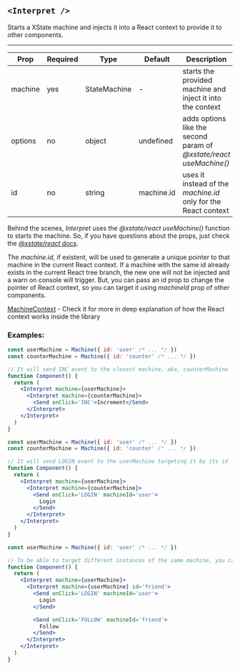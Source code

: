 ## `<Interpret />`

Starts a XState machine and injects it into a React context to provide it to other components.

---

| Prop    | Required | Type         | Default    | Description                                                        |
| ------- | -------- | ------------ | ---------- | ------------------------------------------------------------------ |
| machine | yes      | StateMachine | -          | starts the provided machine and inject it into the context         |
| options | no       | object       | undefined  | adds options like the second param of _@xstate/react useMachine()_ |
| id      | no       | string       | machine.id | uses it instead of the _machine.id_ only for the React context     |

Behind the scenes, _Interpret_ uses the _@xstate/react useMachine()_ function to starts the machine.
So, if you have questions about the props, just check the [_@xstate/react_ docs](https://xstate.js.org/docs/packages/xstate-react/#quick-start).

The _machine.id_, if existent, will be used to generate a unique pointer to that machine in the current React context.
If a machine with the same id already exists in the current React tree branch, the new one will not be injected and a warn on console will trigger.
But, you can pass an id prop to change the pointer of React context, so you can target it using _machineId_ prop of other components.

[MachineContext](https://github.com/marceloadsj/jsxstate/blob/master/src/components/MachineContext/api.md) - Check it for more in deep explanation of how the React context works inside the library

### Examples:

```jsx
const userMachine = Machine({ id: 'user' /* ... */ })
const counterMachine = Machine({ id: 'counter' /* ... */ })

// It will send INC event to the closest machine, aka, counterMachine
function Component() {
  return (
    <Interpret machine={userMachine}>
      <Interpret machine={counterMachine}>
        <Send onClick='INC'>Increment</Send>
      </Interpret>
    </Interpret>
  )
}
```

```jsx
const userMachine = Machine({ id: 'user' /* ... */ })
const counterMachine = Machine({ id: 'counter' /* ... */ })

// It will send LOGIN event to the userMachine targeting it by its id
function Component() {
  return (
    <Interpret machine={userMachine}>
      <Interpret machine={counterMachine}>
        <Send onClick='LOGIN' machineId='user'>
          Login
        </Send>
      </Interpret>
    </Interpret>
  )
}
```

```jsx
const userMachine = Machine({ id: 'user' /* ... */ })

// To be able to target different instances of the same machine, you can pass an id to Interpret
function Component() {
  return (
    <Interpret machine={userMachine}>
      <Interpret machine={userMachine} id='friend'>
        <Send onClick='LOGIN' machineId='user'>
          Login
        </Send>

        <Send onClick='FOLLOW' machineId='friend'>
          Follow
        </Send>
      </Interpret>
    </Interpret>
  )
}
```
